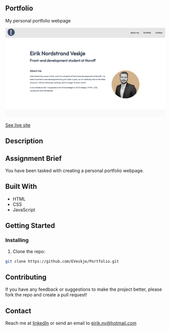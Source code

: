 ## Portfolio

My personal portfolio webpage

![image](/images/readme4.png)

[See live site](https://portfolio-env.netlify.app/)

## Description

## Assignment Brief

You have been tasked with creating a personal portfolio webpage.

## Built With

- HTML
- CSS
- JavaScript

## Getting Started

### Installing

1. Clone the repo:

```bash
git clone https://github.com/EVeskje/Portfolio.git
```

## Contributing

If you have any feedback or suggestions to make the project better, please fork the repo and create a pull request!

## Contact

Reach me at [linkedIn](https://www.linkedin.com/in/env-link/) or send an email to eirik.nv@hotmail.com
